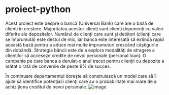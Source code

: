 # proiect-python
Acest proiect este despre o bancă (Universal Bank) care are o bază de clienți în creștere. Majoritatea acestor clienți sunt clienți deponenți cu valori diferite ale depozitelor. Numărul de clienți care sunt și debitori (clienți care se împrumută) este destul de mic, iar banca este interesată să extindă rapid această bază pentru a aduce mai multe împrumuturi crescând câștigurile din dobândă. Strategia băncii este de a explora modalități de atragere a clienților să acceseze credite de nevoi personale (personal loan). O campanie pe care banca a derulat-o anul trecut pentru clienții cu depozite a arătat o rată de conversie de peste 9% de succes.

În continuare departamentul dorește să construiască un model care să îi ajute să identifice potențialii clienți care au o probabilitate mai mare de a achiziționa creditul de nevoi personale.
![image](https://github.com/user-attachments/assets/f3a753bd-3e06-4563-89a0-0ac7a048d4a4)
